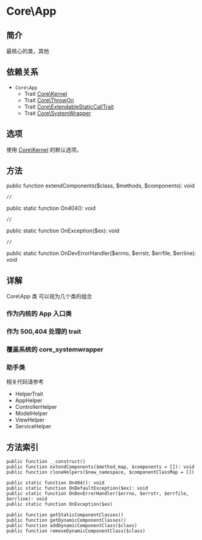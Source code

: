 # Core\App

## 简介
最核心的类，其他
## 依赖关系
+ `Core\App` 
    + Trait [Core\Kernel](Core-Kernel.md)
    + Trait [Core\ThrowOn](Core-ThrowOn.md)
    + Trait [Core\ExtendableStaticCallTrait](Core-ExtendableStaticCallTrait.md)
    + Trait [Core\SystemWrapper](Core-SystemWrapper.md)

## 选项
使用 [Core\Kernel](Core-Kernel.md) 的默认选项。

## 方法

public function extendComponents($class, $methods, $components): void

    //
public static function On404(): void

    //
public static function OnException($ex): void

    //
public static function OnDevErrorHandler($errno, $errstr, $errfile, $errline): void

## 详解
Core\App 类 可以视为几个类的组合

### 作为内核的 App 入口类

### 作为 500,404 处理的 trait

### 覆盖系统的 core_systemwrapper

### 助手类
相关代码请参考 
 + HelperTrait
 + AppHelper
 + ControllerHelper
 + ModelHelper
 + ViewHelper
 + ServiceHelper

 
 ## 方法索引


    public function __construct()
    public function extendComponents($method_map, $components = []): void
    public function cloneHelpers($new_namespace, $componentClassMap = [])
    
    public static function On404(): void
    public static function OnDefaultException($ex): void
    public static function OnDevErrorHandler($errno, $errstr, $errfile, $errline): void
    public static function OnException($ex)

    public function getStaticComponentClasses()
    public function getDynamicComponentClasses()
    public function addDynamicComponentClass($class)
    public function removeDynamicComponentClass($class)